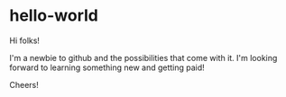 # hello-world

Hi folks!

I'm a newbie to github and the possibilities that come with it. I'm looking forward to learning something new and getting paid!

Cheers!

